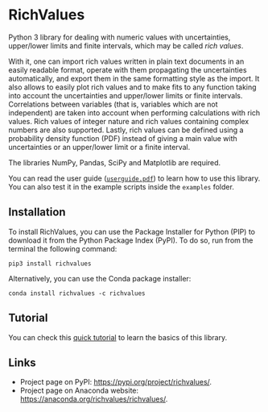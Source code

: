# RichValues

Python 3 library for dealing with numeric values with uncertainties, upper/lower limits and finite intervals, which may be called _rich values_.

With it, one can import rich values written in plain text documents in an easily readable format, operate with them propagating the uncertainties automatically, and export them in the same formatting style as the import. It also allows to easily plot rich values and to make fits to any function taking into account the uncertainties and upper/lower limits or finite intervals. Correlations between variables (that is, variables which are not independent) are taken into account when performing calculations with rich values. Rich values of integer nature and rich values containing complex numbers are also supported. Lastly, rich values can be defined using a probability density function (PDF) instead of giving a main value with uncertainties or an upper/lower limit or a finite interval.

The libraries NumPy, Pandas, SciPy and Matplotlib are required.

You can read the user guide ([`userguide.pdf`](https://github.com/andresmegias/richvalues/blob/main/userguide.pdf)) to learn how to use this library. You can also test it in the example scripts inside the `examples` folder.

## Installation

To install RichValues, you can use the Package Installer for Python (PIP) to download it from the Python Package Index (PyPI). To do so, run from the terminal the following command:
~~~
pip3 install richvalues
~~~
Alternatively, you can use the Conda package installer:
~~~
conda install richvalues -c richvalues
~~~

## Tutorial
You can check this [quick tutorial](https://github.com/andresmegias/richvalues/blob/main/tutorial.md) to learn the basics of this library.

## Links
- Project page on PyPI: https://pypi.org/project/richvalues/.
- Project page on Anaconda website: https://anaconda.org/richvalues/richvalues/.
